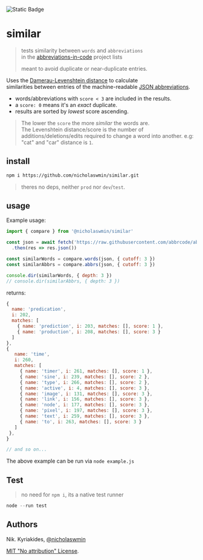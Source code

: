 ![Static Badge](https://img.shields.io/badge/100%25-coverage-green)

# similar 

> tests similarity between `words` and `abbreviations`   
> in the [abbreviations-in-code][abbrs-in-code] project lists
>
> meant to avoid duplicate or near-duplicate entries.

Uses the [Damerau-Levenshtein distance][leven-algo] to calculate   
similarities between entries of the machine-readable [JSON abbreviations][json].    

- words/abbreviations with `score < 3` are included in the results.
- a `score: 0` means it's an *exact* duplicate.  
- results are sorted by *lowest* score ascending.  

> The lower the `score` the more *similar* the words are.      
> The Levenshtein distance/score is the number of   
> additions/deletions/edits required to change a word into another.
> e.g: "cat" and "car" distance is `1`.

## install 

```bash
npm i https://github.com/nicholaswmin/similar.git
```

> theres no deps, neither `prod` nor `dev`/`test`.

## usage

Example usage:

```js
import { compare } from '@nicholaswmin/similar'

const json = await fetch('https://raw.githubusercontent.com/abbrcode/abbreviations-in-code/refs/heads/main/data/abbrs/.json')
  .then(res => res.json())

const similarWords = compare.words(json, { cutoff: 3 })
const similarAbbrs = compare.abbrs(json, { cutoff: 3 })

console.dir(similarWords, { depth: 3 })
// console.dir(similarAbbrs, { depth: 3 })
```

returns:

```js
{
  name: 'predication',
  i: 202,
  matches: [
    { name: 'prediction', i: 203, matches: [], score: 1 },
    { name: 'production', i: 208, matches: [], score: 3 }
  ]
},
{
   name: 'time',
   i: 260,
   matches: [
     { name: 'timer', i: 261, matches: [], score: 1 },
     { name: 'sine', i: 239, matches: [], score: 2 },
     { name: 'type', i: 266, matches: [], score: 2 },
     { name: 'active', i: 4, matches: [], score: 3 },
     { name: 'image', i: 131, matches: [], score: 3 },
     { name: 'link', i: 156, matches: [], score: 3 },
     { name: 'node', i: 177, matches: [], score: 3 },
     { name: 'pixel', i: 197, matches: [], score: 3 },
     { name: 'text', i: 259, matches: [], score: 3 },
     { name: 'to', i: 263, matches: [], score: 3 }
   ]
 },
}

// and so on...
```

The above example can be run via `node example.js`

## Test

> no need for `npm i`, 
> its a native test runner

```js
node --run test
```

## Authors

Nik. Kyriakides, [@nicholaswmin][nicholaswmin]


[MIT "No attribution" License][mit-0].


[nicholaswmin]: https://github.com/nicholaswmin
[abbrs-in-code]: https://github.com/abbrcode/abbreviations-in-code
[json]: https://raw.githubusercontent.com/abbrcode/abbreviations-in-code/refs/heads/main/data/abbrs/.json
[leven-algo]: https://en.wikipedia.org/wiki/Damerau%E2%80%93Levenshtein_distance
[mit-0]: https://github.com/aws/mit-0
